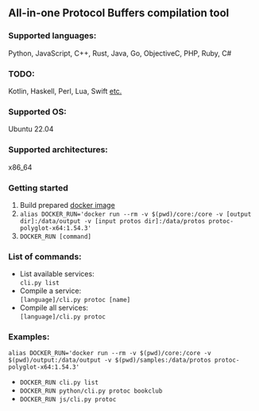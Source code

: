 ## All-in-one Protocol Buffers compilation tool
### Supported languages:
Python, JavaScript, C++, Rust, Java, Go, ObjectiveC, PHP, Ruby, C#

### TODO:
Kotlin, Haskell, Perl, Lua, Swift [etc.](https://github.com/protocolbuffers/protobuf/blob/main/docs/third_party.md)

### Supported OS:
Ubuntu 22.04

### Supported architectures:
x86_64

### Getting started
1) Build prepared [docker image](docker/protoc-polyglot-x64.dockerfile)
2) `alias DOCKER_RUN='docker run --rm -v $(pwd)/core:/core -v [output dir]:/data/output -v [input protos dir]:/data/protos protoc-polyglot-x64:1.54.3'`
3) `DOCKER_RUN [command]`

### List of commands:
- List available services: \
  `cli.py list`
- Compile a service: \
  `[language]/cli.py protoc [name]`
- Compile all services: \
  `[language]/cli.py protoc`

### Examples:
`alias DOCKER_RUN='docker run --rm -v $(pwd)/core:/core -v $(pwd)/output:/data/output -v $(pwd)/samples:/data/protos protoc-polyglot-x64:1.54.3'`
- `DOCKER_RUN cli.py list`
- `DOCKER_RUN python/cli.py protoc bookclub`
- `DOCKER_RUN js/cli.py protoc`
